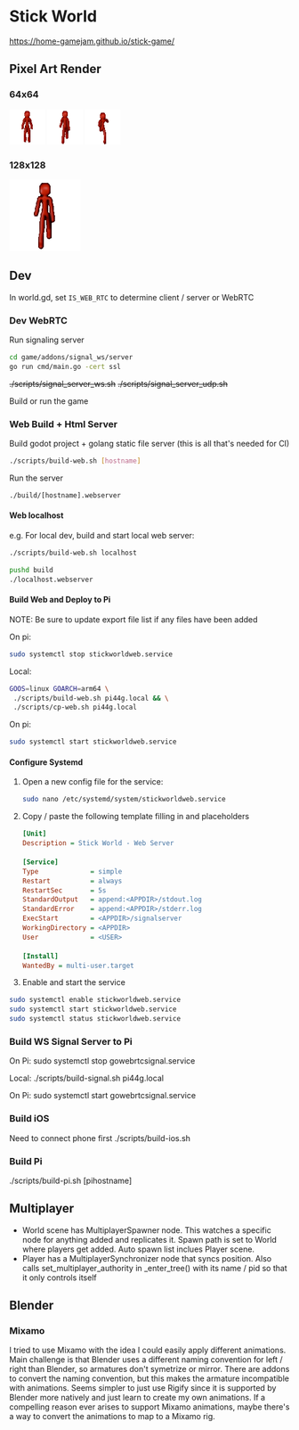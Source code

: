 # Stick World

https://home-gamejam.github.io/stick-game/

## Pixel Art Render

### 64x64

![Stickman idle](art/blender/sprites/idle64.gif)
![Stickman walk](art/blender/sprites/walk64.gif)
![Stickman run](art/blender/sprites/run64.gif)

### 128x128

![Stickman run](art/blender/sprites/walk128.gif)

## Dev

In world.gd, set `IS_WEB_RTC` to determine client / server or WebRTC

### Dev WebRTC

Run signaling server

```sh
cd game/addons/signal_ws/server
go run cmd/main.go -cert ssl
```

~~./scripts/signal_server_ws.sh~~
~~./scripts/signal_server_udp.sh~~

Build or run the game

### Web Build + Html Server

Build godot project + golang static file server (this is all that's needed for CI)

```sh
./scripts/build-web.sh [hostname]
```

Run the server

```sh
./build/[hostname].webserver
```

#### Web localhost

e.g. For local dev, build and start local web server:

```sh
./scripts/build-web.sh localhost
```

```sh
pushd build
./localhost.webserver
```

#### Build Web and Deploy to Pi

NOTE: Be sure to update export file list if any files have been added

On pi:

```sh
sudo systemctl stop stickworldweb.service
```

Local:

```sh
GOOS=linux GOARCH=arm64 \
 ./scripts/build-web.sh pi44g.local && \
 ./scripts/cp-web.sh pi44g.local
```

On pi:

```sh
sudo systemctl start stickworldweb.service
```

#### Configure Systemd

1. Open a new config file for the service:

   ```sh
   sudo nano /etc/systemd/system/stickworldweb.service
   ```

1. Copy / paste the following template filling in <USER> and <APPDIR> placeholders

   ```ini
   [Unit]
   Description = Stick World - Web Server

   [Service]
   Type             = simple
   Restart          = always
   RestartSec       = 5s
   StandardOutput   = append:<APPDIR>/stdout.log
   StandardError    = append:<APPDIR>/stderr.log
   ExecStart        = <APPDIR>/signalserver
   WorkingDirectory = <APPDIR>
   User             = <USER>

   [Install]
   WantedBy = multi-user.target
   ```

1. Enable and start the service

```sh
sudo systemctl enable stickworldweb.service
sudo systemctl start stickworldweb.service
sudo systemctl status stickworldweb.service
```

### Build WS Signal Server to Pi

On Pi:
sudo systemctl stop gowebrtcsignal.service

Local:
./scripts/build-signal.sh pi44g.local

On Pi:
sudo systemctl start gowebrtcsignal.service

### Build iOS

Need to connect phone first
./scripts/build-ios.sh

### Build Pi

./scripts/build-pi.sh [pihostname]

## Multiplayer

- World scene has MultiplayerSpawner node. This watches a specific node for anything added and replicates it. Spawn path is set to World where players get added. Auto spawn list inclues Player scene.
- Player has a MultiplayerSynchronizer node that syncs position. Also calls set_multiplayer_authority in \_enter_tree() with its name / pid so that it only controls itself

## Blender

### Mixamo

I tried to use Mixamo with the idea I could easily apply different animations. Main challenge is that Blender uses a different naming convention for left / right than Blender, so armatures don't symetrize or mirror. There are addons to convert the naming convention, but this makes the armature incompatible with animations. Seems simpler to just use Rigify since it is supported by Blender more natively and just learn to create my own animations. If a compelling reason ever arises to support Mixamo animations, maybe there's a way to convert the animations to map to a Mixamo rig.
